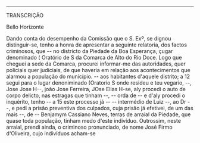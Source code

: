 

---
TRANSCRIÇÃO

Bello Horizonte

Dando conta do desempenho da Comissão que o S. Exº, se dignou distinguir-se, tenho a honra de apresentar a seguinte relatoria, dos factos criminosos, que -- no districto da Piedade da Boa Esperança, çugar denominado ( Oratório de S da Comarca de Alto do Rio Doce.
Logo que cheguei a sede da Comarca, procurei informar-me das autoridades, quer policiais quer judiciais, de que haveria em relação aos acontecimentos que alarmou a população do município. -- aos habitantes d'aquele distrito; a 12 segui para o lugar denoniminado (Oratorio S onde resideu e teu vegario, --, Jose Jose H--, joão Jose Ferreira, JOse Elias H-se, aly procedi o auto de corpo delicto, nas estragas que tinham --, -- orda de -- e d'aly procedi o inquérito, tenho -- a 15 este processo já -- -- intermédio de Luiz --, ao Dr --, e pedi a prisão preventiva dos culpados, cuja prisão já  efetivei, de um das mais --, de -- Benjamym Cassiano Neves, terras de arraial da Piedade, que quase toda população, tinham medo d'este indivíduo.
Outrossim, neste arraial, prendi ainda, o criminoso pronunciado, de nome José Firmo d'Oliveira, cujo indivíduos acham-se 

